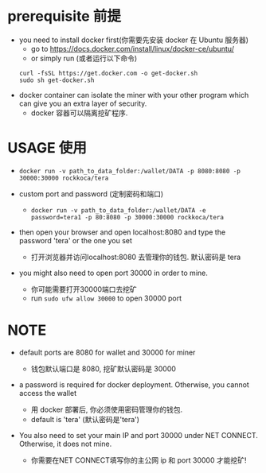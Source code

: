 # prerequisite 前提

* you need to install docker first(你需要先安装 docker 在 Ubuntu 服务器)
    * go to https://docs.docker.com/install/linux/docker-ce/ubuntu/
    * or simply run (或者运行以下命令)
    ```
    curl -fsSL https://get.docker.com -o get-docker.sh
    sudo sh get-docker.sh
    ```
* docker container can isolate the miner with your other program which can give you an extra layer of security.
    * docker 容器可以隔离挖矿程序.

# USAGE 使用

* `docker run -v path_to_data_folder:/wallet/DATA -p 8080:8080 -p 30000:30000 rockkoca/tera`

* custom port and password (定制密码和端口)
    * `docker run -v path_to_data_folder:/wallet/DATA -e password=tera1 -p 80:8080 -p 30000:30000 rockkoca/tera`

* then open your browser and open localhost:8080 and type the password 'tera' or the one you set
    * 打开浏览器并访问localhost:8080 去管理你的钱包. 默认密码是 tera

* you might also need to open port 30000 in order to mine.
    * 你可能需要打开30000端口去挖矿
    * run `sudo ufw allow 30000` to open 30000 port
    
# NOTE
* default ports are 8080 for wallet and 30000 for miner
    * 钱包默认端口是 8080, 挖矿默认密码是 30000
* a password is required for docker deployment. Otherwise, you cannot access the wallet
    * 用 docker 部署后, 你必须使用密码管理你的钱包.
    * default is 'tera' (默认密码是'tera')

* You also need to set your main IP and port 30000 under NET CONNECT. Otherwise, it does not mine. 
    * 你需要在NET CONNECT填写你的主公网 ip 和 port 30000 才能挖矿!